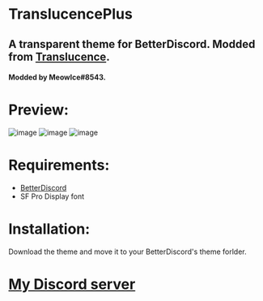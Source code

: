 # TranslucencePlus
## A transparent theme for BetterDiscord. Modded from [Translucence](https://betterdiscord.app/theme/Translucence).
#### Modded by MeowIce#8543.

# Preview:
![image](https://user-images.githubusercontent.com/70711319/159843965-75663a99-a703-478a-a32b-2a3bdc8a0485.png)
![image](https://user-images.githubusercontent.com/70711319/159843998-7e83aaae-e9f2-48f8-89a4-cc46f19cb25b.png)
![image](https://user-images.githubusercontent.com/70711319/159844016-f09e2fd3-08b7-4ba5-8646-cc015e8f0a6c.png)

# Requirements:
- [BetterDiscord](https://betterdiscord.app/)
- SF Pro Display font

# Installation:
Download the theme and move it to your BetterDiscord's theme forlder.

# [My Discord server](https://discord.gg/YHsw9aDzG5)
